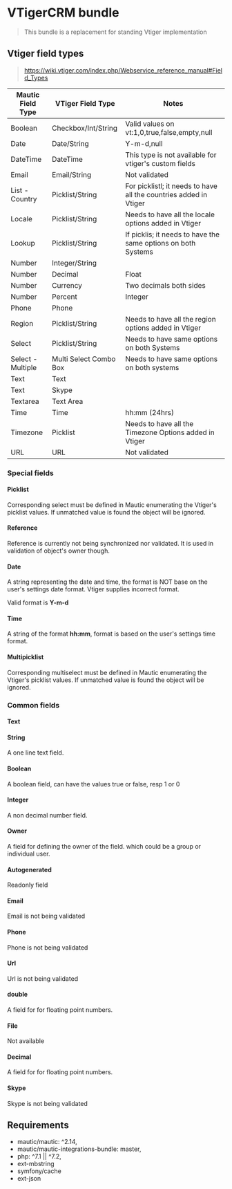 # VTigerCRM bundle

 > This bundle is a replacement for standing Vtiger implementation
 

## Vtiger field types

 > https://wiki.vtiger.com/index.php/Webservice_reference_manual#Field_Types


| Mautic Field Type| VTiger Field Type     | Notes                                                 |
| -----------------| ------------------    | ------------------------------------------------      |
| Boolean          | Checkbox/Int/String   | Valid values on vt:1,0,true,false,empty,null	         |
| Date             | Date/String           | Y-m-d,null                                            |
| DateTime         | DateTime              | This type is not available for vtiger's custom fields |
| Email            | Email/String          | Not validated                                         |
| List - Country   | Picklist/String       | For picklistl; it needs to have all the countries added in Vtiger       |
| Locale           | Picklist/String       | Needs to have all the locale options added in Vtiger  | 
| Lookup           | Picklist/String       | If picklis; it needs to have the same options on both Systems        |
| Number           | Integer/String        |                                                       |
| Number           | Decimal               | Float                                                      |
| Number           | Currency              | Two decimals both sides                           |
| Number           | Percent               | Integer                                                     |
| Phone            | Phone                 |                                                       |
| Region           | Picklist/String       | Needs to have all the region options added in Vtiger  |
| Select           | Picklist/String       | Needs to have same options on both Systems            |
| Select - Multiple| Multi Select Combo Box| Needs to have same options on both systems            |
| Text             | Text                  |                                                       |
| Text             | Skype                 |                                                       |
| Textarea         | Text Area             |                                                       |
| Time             | Time                  | hh:mm (24hrs) |
| Timezone         | Picklist              | Needs to have all the Timezone Options added in Vtiger | 
| URL              | URL                   | Not validated |

### Special fields

#### Picklist

Corresponding select must be defined in Mautic enumerating the Vtiger's picklist values. If unmatched value is found
the object will be ignored.


#### Reference

Reference is currently not being synchronized nor validated. It is used in validation of object's owner though.

#### Date
A string representing the date and time, the format is NOT base on the user's settings date format. 
Vtiger supplies incorrect format.

Valid format is **Y-m-d**

#### Time

A string of the format **hh:mm**, format is based on the user's settings time format.

#### Multipicklist

Corresponding multiselect must be defined in Mautic enumerating the Vtiger's picklist values. If unmatched value is found
the object will be ignored.


### Common fields

#### Text

#### String

A one line text field.

#### Boolean

A boolean field, can have the values true or false, resp 1 or 0

#### Integer

A non decimal number field.

#### Owner

A field for defining the owner of the field. which could be a group or individual user.

#### Autogenerated

Readonly field

#### Email

Email is not being validated

#### Phone

Phone is not being validated

#### Url

Url is not being validated

#### double

A field for for floating point numbers.

#### File

Not available

#### Decimal
               
A field for for floating point numbers.

#### Skype                      

Skype is not being validated
 
## Requirements

 * mautic/mautic: ^2.14,
 * mautic/mautic-integrations-bundle: master,
 * php: ^7.1 || ^7.2,
 * ext-mbstring
 * symfony/cache
 * ext-json
